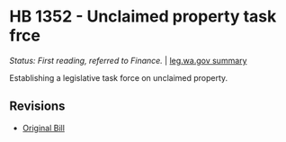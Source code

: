 # HB 1352 - Unclaimed property task frce
*Status: First reading, referred to Finance.* | [leg.wa.gov summary](https://app.leg.wa.gov/billsummary?BillNumber=1352&Year=2021)

Establishing a legislative task force on unclaimed property.

## Revisions
* [Original Bill](1/)